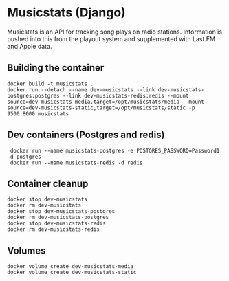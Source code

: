 # Musicstats (Django)

Musicstats is an API for tracking song plays on radio stations. Information is pushed into this from the playout system and supplemented with Last.FM and Apple data.

## Building the container

    docker build -t musicstats .
    docker run --detach --name dev-musicstats --link dev-musicstats-postgres:postgres --link dev-musicstats-redis:redis --mount source=dev-musicstats-media,target=/opt/musicstats/media --mount source=dev-musicstats-static,target=/opt/musicstats/static -p 9500:8000 musicstats

## Dev containers (Postgres and redis)

     docker run --name musicstats-postgres -e POSTGRES_PASSWORD=Password1 -d postgres
     docker run --name musicstats-redis -d redis

## Container cleanup

    docker stop dev-musicstats
    docker rm dev-musicstats
    docker stop dev-musicstats-postgres
    docker rm dev-musicstats-postgres
    docker stop dev-musicstats-redis
    docker rm dev-musicstats-redis

## Volumes

    docker volume create dev-musicstats-media
    docker volume create dev-musicstats-static